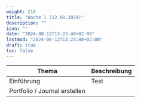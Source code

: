 ```yaml
---
weight: 210
title: "Woche 1 (12.08.2024)"
description: ""
icon: ""
date: "2024-08-12T13:23:40+02:00"
lastmod: "2024-08-12T13:23:40+02:00"
draft: true
toc: false
---
```


| Thema | Beschreibung |
|-------|--------------|
| Einführung  | Test         |
| Portfolio / Journal erstellen | |
